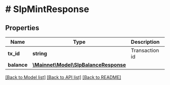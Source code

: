 # # SlpMintResponse

## Properties

Name | Type | Description | Notes
------------ | ------------- | ------------- | -------------
**tx_id** | **string** | Transaction id | [optional] 
**balance** | [**\Mainnet\Model\SlpBalanceResponse**](SlpBalanceResponse.md) |  | [optional] 

[[Back to Model list]](../../README.md#documentation-for-models) [[Back to API list]](../../README.md#documentation-for-api-endpoints) [[Back to README]](../../README.md)


